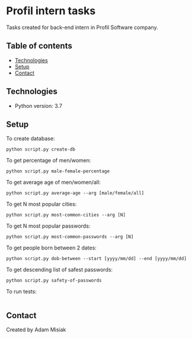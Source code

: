 # Profil intern tasks

Tasks created for back-end intern in Profil Software company.


## Table of contents
* [Technologies](#technologies)
* [Setup](#setup)
* [Contact](#contact)

## Technologies
* Python version: 3.7

## Setup
To create database:
```
python script.py create-db
```

To get percentage of men/women:
```
python script.py male-female-percentage
```

To get average age of men/women/all:
```
python script.py average-age --arg [male/female/all]
```

To get N most popular cities:
```
python script.py most-common-cities --arg [N]
```

To get N most popular passwords:
```
python script.py most-common-passwords --arg [N]
```

To get people born between 2 dates:
```
python script.py dob-between --start [yyyy/mm/dd] --end [yyyy/mm/dd]
```

To get descending list of safest passwords:
```
python script.py safety-of-passwords
```

To run tests:
```

```

## Contact
Created by Adam Misiak
